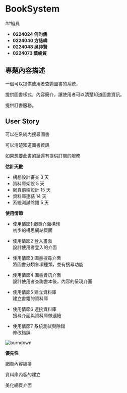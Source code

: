 # BookSystem ##

##組員
- **0224024 何昀儒**
- **0224040 方誌緯**
- **0224048 吳仲賢**
- **0224073 葉峻貿**

## 專題內容描述 ###

一個可以提供使用者查詢圖書的系統，

提供圖書樣式，內容簡介，讓使用者可以清楚知道圖書資訊。

提供訂書服務。

## User Story ##

可以在系統內搜尋圖書

可以清楚知道圖書資訊

如果想要此書的話還有提供訂閱的服務


**估計天數**

- 構想設計審查 3  天
- 資料庫架設   5  天
- 網頁前端設計 15 天
- 資料庫連結   14 天
- 系統測試除錯 5  天

**使用情節**

- 使用情節1  網頁介面構想<br>
  初步的構思網站頁面

- 使用情節2  登入畫面<br>
  設計使用者登入的介面

- 使用情節3  圖書搜尋介面<br>
  將圖書分類各項種類，並有搜尋功能

- 使用情節4  圖書資訊介面<br>
  設計使用者查詢書本後，內容的呈現介面

- 使用情節5  建立資料庫<br>
  建立書籍的資料庫

- 使用情節6  連接資料庫<br>
  搜尋介面與資料庫做連結

- 使用情節7  系統測試與除錯<br>
  修改錯誤


![burndown](https://cloud.githubusercontent.com/assets/11185830/7487188/f00021b6-f3e4-11e4-9f12-5bfe128f34f4.png)


**優先性**

網頁內容編排

資料庫內容的建立

美化網頁介面
